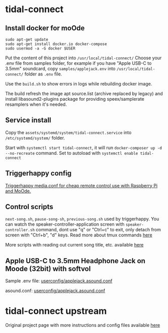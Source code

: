 # tidal-connect

## Install docker for moOde

```code
sudo apt-get update
sudo apt-get install docker.io docker-compose
sudo usermod -a -G docker $USER
```

Put the content of this project into `/usr/local/tidal-connect/`
Choose your .env file from samples folder, for example if you have "Apple USB-C to 3.5mm" soundcard, copy `samples/applejack.env` into `/usr/local/tidal-connect/` folder as `.env` file.

Use the `build.sh` to show errors in logs while rebuilding docker image.

The build refresh the image apt source.list (archive replaced by legacy) and install libasound2-plugins package for providing speex/samplerate resamplers when it's needed.

## Service install

Copy the `assets/systemd/system/tidal-connect.service` into `/etc/systemd/system/` folder.

Start with `systemctl start tidal-connect`, it will run `docker-composer up -d --no-recreate` command.
Set to autoload with `systemctl enable tidal-connect`

## Triggerhappy config
[Triggerhappy media.conf for cheap remote control use with Raspberry Pi and MoOde.](https://github.com/zamiere/tidal-connect/blob/main/assets/triggerhappy/triggers.d/media.conf)

## Control scripts

`next-song.sh`, `pause-song-sh`, `previous-song.sh` used by triggerhappy.
You can watch the speaker-controller-application screen with `speaker-controller.sh` command, dont use "q" or "Ctrl+c" to exit, only detach from screen with "Ctrl+b", "d" keys.
Read more about tmux commands [here](https://man7.org/linux/man-pages/man1/tmux.1.html)

More scripts with reading out current song title, etc. available [here](https://github.com/ce-designs/tidal-connect-docker)

## Apple USB-C to 3.5mm Headphone Jack on Moode (32bit) with softvol

Sample .env file:
[userconfig/applejack.asound.conf](https://github.com/zamiere/tidal-connect/blob/main/samples/applejack.env)

asound.conf:
[userconfig/applejack.asound.conf](https://github.com/zamiere/tidal-connect/blob/main/userconfig/applejack.asound.conf)

# tidal-connect upstream

Original project page with more instructions and config files available [here](https://github.com/GioF71/tidal-connect/)
